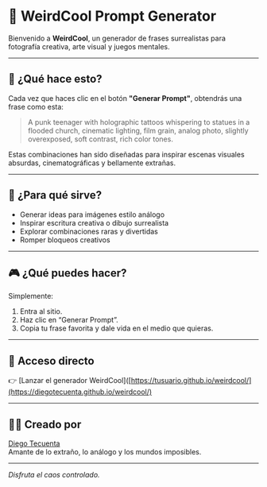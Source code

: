
# 🎲 WeirdCool Prompt Generator

Bienvenido a **WeirdCool**, un generador de frases surrealistas para fotografía creativa, arte visual y juegos mentales.

---

## 🚀 ¿Qué hace esto?

Cada vez que haces clic en el botón **"Generar Prompt"**, obtendrás una frase como esta:

> A punk teenager with holographic tattoos whispering to statues in a flooded church, cinematic lighting, film grain, analog photo, slightly overexposed, soft contrast, rich color tones.

Estas combinaciones han sido diseñadas para inspirar escenas visuales absurdas, cinematográficas y bellamente extrañas.

---

## 🧠 ¿Para qué sirve?

- Generar ideas para imágenes estilo análogo  
- Inspirar escritura creativa o dibujo surrealista  
- Explorar combinaciones raras y divertidas  
- Romper bloqueos creativos

---

## 🎮 ¿Qué puedes hacer?

Simplemente:
1. Entra al sitio.
2. Haz clic en “Generar Prompt”.
3. Copia tu frase favorita y dale vida en el medio que quieras.

---

## 🔗 Acceso directo

👉 [Lanzar el generador WeirdCool]([https://tusuario.github.io/weirdcool/](https://diegotecuenta.github.io/weirdcool/)


---

## 👨‍💻 Creado por

[Diego Tecuenta](https://github.com/diegotecuenta)  
Amante de lo extraño, lo análogo y los mundos imposibles.

---

_Disfruta el caos controlado._
